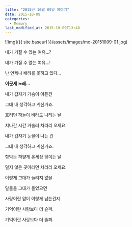```yaml
---
title: "2015년 10월 09일 이야기"
date: 2015-10-09
categories:
  - Memory
last_modified_at: 2015-10-09T13:48
---
```


![img]({{ site.baseurl }}/assets/images/md-20151009-01.jpg)

내가 가질 수 있는 여유...? 

내가 가질 수 없는 여유...! 

난 언제나 배려를 못하고 있다... 

**이문세 노래...**

내가 갑자기 가슴이 아픈건 

그대 내 생각하고 계신거죠. 

흐리던 하늘이 비라도 나리는 날 

지나간 시간 거슬러 차라리 오세요. 

내가 갑자기 눈물이 나는 건 

그대 내 생각하고 계신거죠. 

함박눈 하얗게 온세상 덮이는 날 

멀지 않은 곳이라면 차라리 오세요. 

이렇게 그대가 들리지 않을 

말들을 그대가 들었으면 

사랑이란 맘이 이렇게 남는건지 

기억이란 사랑보다 더 슬퍼. 

기억이란 사랑보다 더 슬퍼.